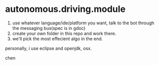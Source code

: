 # autonomous.driving.module

1. use whatever language/ide/platform you want, talk to the bot through the messaging bus(spec is in gdoc)
2. create your own folder in this repo and work there.
3. we'll pick the most effecient algo in the end.


personally, i use eclipse and openjdk, osx. 

chen
